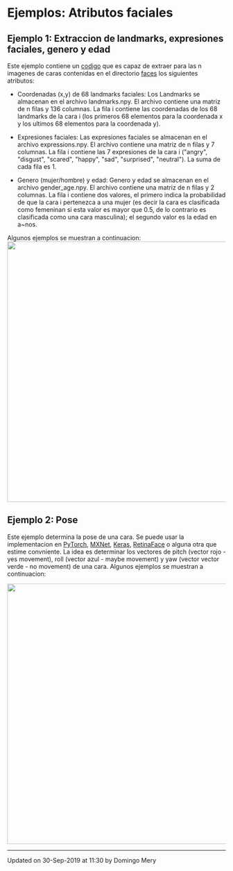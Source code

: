 # Ejemplos: Atributos faciales

## Ejemplo 1: Extraccion de landmarks, expresiones faciales, genero y edad
Este ejemplo contiene un [codigo](https://github.com/domingomery/vision/blob/master/clases/Cap03_DeepLearning/python/attributes/main_attributes.py) que es capaz de extraer para las n imagenes de caras contenidas en el directorio [faces](https://github.com/domingomery/vision/tree/master/clases/Cap03_DeepLearning/python/facerecognition/faces) los siguientes atributos:

* Coordenadas (x,y) de 68 landmarks faciales: Los Landmarks se almacenan en el archivo landmarks.npy. El archivo contiene una matriz de n filas y 136 columnas. La fila i contiene las coordenadas de los 68 landmarks de la cara i (los primeros 68 elementos para la coordenada x y los ultimos 68 elementos para la coordenada y).

* Expresiones faciales: Las expresiones faciales se almacenan en el archivo expressions.npy. El archivo contiene una matriz de n filas y 7 columnas. La fila i contiene las  7 expresiones de la cara i ("angry", "disgust", "scared", "happy", "sad", "surprised", "neutral"). La suma de cada fila es 1.

* Genero (mujer/hombre) y edad: Genero y edad se almacenan en el archivo gender_age.npy. El archivo contiene una matriz de n filas y 2 columnas. La fila i contiene dos valores, el primero indica la probabilidad de que la cara i pertenezca a una mujer (es decir la cara es clasificada como femeninan si esta valor es mayor que 0.5, de lo contrario es clasificada como una cara masculina); el segundo valor es la edad en a~nos. 

Algunos ejemplos se muestran a continuacion:
<img src="https://github.com/domingomery/vision/blob/master/clases/Cap03_DeepLearning/python/attributes/example.png" width="600">


## Ejemplo 2: Pose
Este ejemplo determina la pose de una cara. Se puede usar la implementacion en [PyTorch](https://github.com/natanielruiz/deep-head-pose), [MXNet](https://github.com/haofanwang/mxnet-Head-Pose), [Keras](https://github.com/Oreobird/tf-keras-deep-head-pose), [RetinaFace](https://github.com/supernotman/RetinaFace_Pytorch) o alguna otra que estime convniente. La idea es determinar los vectores de pitch (vector rojo - yes movement), roll (vector azul - maybe movement) y yaw (vector vector verde - no movement) de una cara. Algunos ejemplos se muestran a continuacion:

<img src="https://camo.githubusercontent.com/64cbf308535a9214920117f93d29aa37290d72a7/68747470733a2f2f692e696d6775722e636f6d2f4b376a68484f672e706e67" width="600">




---


Updated on 30-Sep-2019 at 11:30 by Domingo Mery
